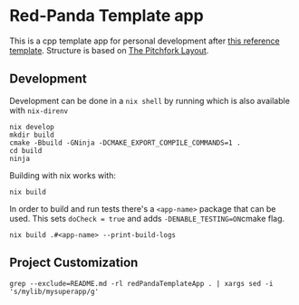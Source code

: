 # Red-Panda Template app

This is a cpp template app for personal development after [this reference template](https://github.com/storvik/nix-templates.git).
Structure is based on [The Pitchfork Layout](https://github.com/vector-of-bool/pitchfork).

## Development

Development can be done in a `nix shell` by running which is also available
with `nix-direnv`

```shell
nix develop
mkdir build
cmake -Bbuild -GNinja -DCMAKE_EXPORT_COMPILE_COMMANDS=1 .
cd build
ninja
```

Building with nix works with:

```shell
nix build
```

In order to build and run tests there's a `<app-name>` package that can be used.
This sets `doCheck = true` and adds `-DENABLE_TESTING=ON`cmake flag.

```shell
nix build .#<app-name> --print-build-logs
```

## Project Customization

```shell
grep --exclude=README.md -rl redPandaTemplateApp . | xargs sed -i 's/mylib/mysuperapp/g'

```
